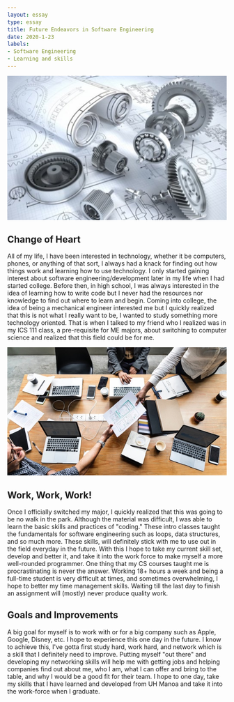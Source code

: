 ```yaml
--- 
layout: essay 
type: essay 
title: Future Endeavors in Software Engineering
date: 2020-1-23 
labels: 
- Software Engineering 
- Learning and skills 
---
```


<img class="ui top aligned large image" src="../images/me.jpeg">

## Change of Heart

All of my life, I have been interested in technology, whether it be computers, phones, or anything of that sort, I always had a knack for finding out how things work and learning how to use technology.  I only started gaining interest about software engineering/development later in my life when I had started college.  Before then, in high school, I was always interested in the idea of learning how to write code but I never had the resources nor knowledge to find out where to learn and begin.  Coming into college, the idea of being a mechanical engineer interested me but I quickly realized that this is not what I really want to be, I wanted to study something more technology oriented.  That is when I talked to my friend who I realized was in my ICS 111 class, a pre-requisite for ME majors, about switching to computer science and realized that this field could be for me. 

<img class="ui top aligned large image" src="../images/work.jpg">

## Work, Work, Work!
Once I officially switched my major, I quickly realized that this was going to be no walk in the park.  Although the material was difficult, I was able to learn the basic skills and practices of "coding."  These intro classes taught the fundamentals for software engineering such as loops, data structures, and so much more.  These skills, will definitely stick with me to use out in the field everyday in the future.  With this I hope to take my current skill set, develop and better it, and take it into the work force to make myself a more well-rounded programmer.  One thing that my CS courses taught me is procrastinating is never the answer.  Working 18+ hours a week and being a full-time student is very difficult at times, and sometimes overwhelming, I hope to better my time management skills.  Waiting till the last day to finish an assignment will (mostly) never produce quality work. 

## Goals and Improvements 
A big goal for myself is to work with or for a big company such as Apple, Google, Disney, etc.  I hope to experience this one day in the future.  I know to achieve this, I've gotta first study hard, work hard, and network which is a skill that I definitely need to improve.  Putting myself "out there" and developing my networking skills will help me with getting jobs and helping companies find out about me, who I am, what I can offer and bring to the table, and why I would be a good fit for their team.  I hope to one day, take my skills that I have learned and developed from UH Manoa and take it into the work-force when I graduate.

